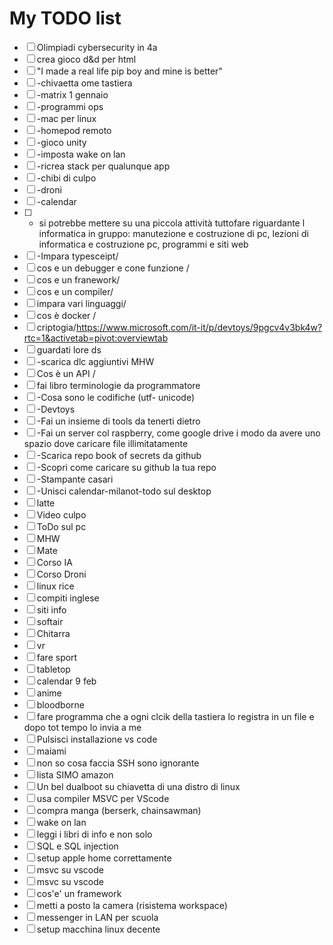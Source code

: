 # My TODO list

- [ ] Olimpiadi cybersecurity in 4a
- [ ] crea gioco d&d per html
- [ ] "I made a real life pip boy and mine is better"
- [ ] -chivaetta ome tastiera
- [ ] -matrix 1 gennaio
- [ ] -programmi ops
- [ ] -mac per linux
- [ ] -homepod remoto
- [ ] -gioco unity
- [ ] -imposta wake on lan
- [ ] -ricrea stack per qualunque app
- [ ] -chibi di culpo
- [ ] -droni
- [ ] -calendar
- [ ] - si potrebbe mettere su una piccola attività tuttofare riguardante l informatica in gruppo: manutezione e costruzione di pc, lezioni di informatica e costruzione pc, programmi e siti web
- [ ] -Impara typesceipt/
- [ ] cos e un debugger e cone funzione /
- [ ] cos e un franework/
- [ ] cos e un compiler/
- [ ] impara vari linguaggi/
- [ ] cos è docker /
- [ ] criptogia/https://www.microsoft.com/it-it/p/devtoys/9pgcv4v3bk4w?rtc=1&activetab=pivot:overviewtab
- [ ] guardati lore ds
- [ ] -scarica dlc aggiuntivi MHW
- [ ] Cos è un API /
- [ ] fai libro terminologie da programmatore
- [ ] -Cosa sono le codifiche (utf- unicode)
- [ ] -Devtoys
- [ ] -Fai un insieme di tools da tenerti dietro
- [ ] -Fai un server col raspberry, come google drive i modo da avere uno spazio dove caricare file illimitatamente
- [ ] -Scarica repo book of secrets da github
- [ ] -Scopri come caricare su github la tua repo
- [ ] -Stampante casari
- [ ] -Unisci calendar-milanot-todo sul desktop
- [ ] latte
- [ ] Video culpo
- [ ] ToDo sul pc
- [ ] MHW
- [ ] Mate
- [ ] Corso IA
- [ ] Corso Droni
- [ ] linux rice
- [ ] compiti inglese
- [ ] siti info
- [ ] softair
- [ ] Chitarra
- [ ] vr
- [ ] fare sport
- [ ] tabletop
- [ ] calendar 9 feb
- [ ] anime
- [ ] bloodborne
- [ ] fare programma che a ogni clcik della tastiera lo registra in un file e dopo tot tempo lo invia a me
- [ ] Pulsisci installazione vs code
- [ ] maiami
- [ ] non so cosa faccia SSH sono ignorante
- [ ] lista SIMO amazon
- [ ] Un bel dualboot su chiavetta di una distro di linux
- [ ] usa compiler MSVC per VScode
- [ ] compra manga (berserk, chainsawman)
- [ ] wake on lan
- [ ] leggi i libri di info e non solo
- [ ] SQL e SQL injection
- [ ] setup apple home correttamente
- [ ] msvc su vscode
- [ ] msvc su vscode
- [ ] cos'e' un framework
- [ ] metti a posto la camera (risistema workspace)
- [ ] messenger in LAN per scuola
- [ ] setup macchina linux decente
